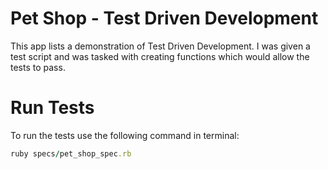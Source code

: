 # Pet Shop - Test Driven Development
This app lists a demonstration of Test Driven Development. I was given a test script and was
tasked with creating functions which would allow the tests to pass.

# Run Tests
To run the tests use the following command in terminal:
```Ruby
ruby specs/pet_shop_spec.rb
```

